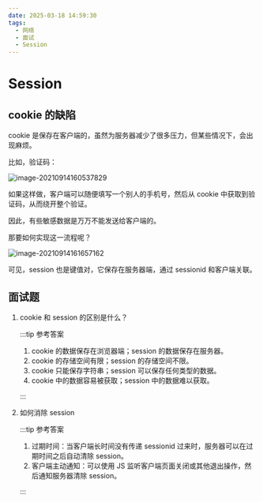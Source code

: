 ```yaml
---
date: 2025-03-18 14:59:30
tags:
  - 网络
  - 面试
  - Session
---
```


# Session

## cookie 的缺陷

cookie 是保存在客户端的，虽然为服务器减少了很多压力，但某些情况下，会出现麻烦。

比如，验证码：

![image-20210914160537829](https://blog-1328542955.cos.ap-shanghai.myqcloud.com/20210914160537.png)

如果这样做，客户端可以随便填写一个别人的手机号，然后从 cookie 中获取到验证码，从而绕开整个验证。

因此，有些敏感数据是万万不能发送给客户端的。

那要如何实现这一流程呢？

![image-20210914161657162](https://blog-1328542955.cos.ap-shanghai.myqcloud.com/20210914161657.png)

可见，session 也是键值对，它保存在服务器端，通过 sessionid 和客户端关联。

## 面试题

1. cookie 和 session 的区别是什么？

   :::tip 参考答案

   1. cookie 的数据保存在浏览器端；session 的数据保存在服务器。
   2. cookie 的存储空间有限；session 的存储空间不限。
   3. cookie 只能保存字符串；session 可以保存任何类型的数据。
   4. cookie 中的数据容易被获取；session 中的数据难以获取。

   :::

2. 如何消除 session

   :::tip 参考答案

   1. 过期时间：当客户端长时间没有传递 sessionid 过来时，服务器可以在过期时间之后自动清除 session。
   2. 客户端主动通知：可以使用 JS 监听客户端页面关闭或其他退出操作，然后通知服务器清除 session。

   :::
